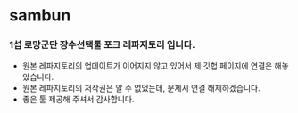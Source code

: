 # sambun
### 1섭 로망군단 장수선택툴 포크 레파지토리 입니다.

- 원본 레파지토리의 업데이트가 이어지지 않고 있어서 제 깃헙 페이지에 연결은 해놓았습니다.
- 원본 레파지토리의 저작권은 알 수 없었는데, 문제시 연결 해제하겠습니다.
- 좋은 툴 제공해 주셔서 감사합니다.
